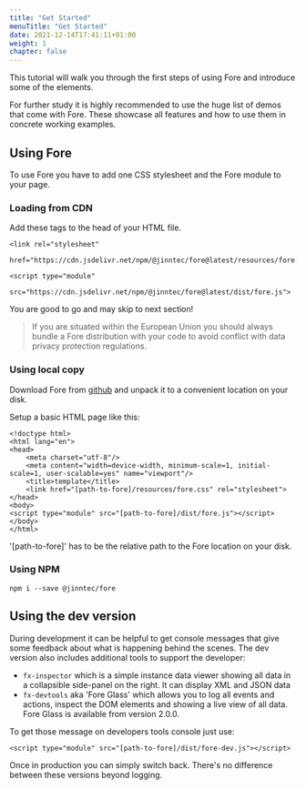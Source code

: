 ```yaml
---
title: "Get Started"
menuTitle: "Get Started"
date: 2021-12-14T17:41:11+01:00
weight: 1
chapter: false
---
```




This tutorial will walk you through the first steps of using Fore and introduce some
of the elements.

For further study it is highly recommended to use the huge list of demos that come with Fore.
These showcase all features and how to use them in concrete working examples.

## Using Fore

To use Fore you have to add one CSS stylesheet and the Fore module to your page.
### Loading from CDN

Add these tags to the head of your HTML file.
```
<link rel="stylesheet" 
      href="https://cdn.jsdelivr.net/npm/@jinntec/fore@latest/resources/fore.css">

<script type="module" 
        src="https://cdn.jsdelivr.net/npm/@jinntec/fore@latest/dist/fore.js">
```

You are good to go and may skip to next section!

> If you are situated within the European Union you should always bundle a Fore distribution with your code to avoid conflict with
> data privacy protection regulations.

### Using local copy

Download Fore from [github](https://github.com/Jinntec/Fore/releases) and unpack it to a convenient location on your disk.

Setup a basic HTML page like this:
```
<!doctype html>
<html lang="en">
<head>
    <meta charset="utf-8"/>
    <meta content="width=device-width, minimum-scale=1, initial-scale=1, user-scalable=yes" name="viewport"/>
    <title>template</title>
    <link href="[path-to-fore]/resources/fore.css" rel="stylesheet">
</head>
<body>
<script type="module" src="[path-to-fore]/dist/fore.js"></script>
</body>
</html>
```

'[path-to-fore]' has to be the relative path to the Fore location on your disk.

### Using NPM

`npm i --save @jinntec/fore` 


## Using the dev version

During development it can be helpful to get console messages that give some feedback about
what is happening behind the scenes. The dev version also includes additional tools to support the developer:

* `fx-inspector` which is a simple instance data viewer showing all data in a collapsible side-panel on the right. It can display XML and JSON data
* `fx-devtools` aka 'Fore Glass' which allows you to log all events and actions, inspect the DOM elements and showing a live view of all data. Fore Glass is available from version 2.0.0.  


To get those message on developers tools console just use:
```
<script type="module" src="[path-to-fore]/dist/fore-dev.js"></script>
```

Once in production you can simply switch back. There's no difference between these versions beyond 
logging.




